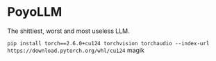 # PoyoLLM
The shittiest, worst and most useless LLM. 

`pip install torch==2.6.0+cu124 torchvision torchaudio --index-url https://download.pytorch.org/whl/cu124` magik